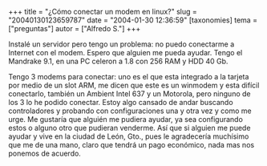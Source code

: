 +++
title = "¿Cómo conectar un modem en linux?"
slug = "20040130123659787"
date = "2004-01-30 12:36:59"
[taxonomies]
tema = ["preguntas"]
autor = ["Alfredo S."]
+++

Instalé un servidor pero tengo un problema: no puedo conectarme a
Internet con el modem. Espero que alguien me pueda ayudar. Tengo el
Mandrake 9.1, en una PC celeron a 1.8 con 256 RAM y HDD 40 Gb.

Tengo 3 modems para conectar: uno es el que esta integrado a la tarjeta
por medio de un slot ARM, me dicen que este es un winmodem y esta
difícil conectarlo, también un Ambient Intel 637 y un Motorola, pero
ninguno de los 3 lo he podido conectar. Estoy algo cansado de andar
buscando controladores y probando con configuraciones una y otra vez y
como me urge. Me gustaría que alguién me pudiera ayudar, ya sea
configurando estos o alguno otro que pudieran venderme. Así que si
alguien me puede ayudar y vive en la ciudad de León, Gto., pues le
agradecería muchísimo que me de una mano, claro que tendrá un pago
económico, nada mas nos ponemos de acuerdo.

